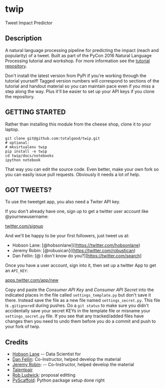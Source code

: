 twip
====

Tweet Impact Predictor

Description
-----------

A natural language processing pipeline for predicting the impact (reach
and popularity) of a tweet. Built as part of the PyCon 2016 Natural
Language Processing tutorial and workshop. For more information see the
[tutorial repository](https://github.com/totalgood/pycon-2016-nlp-tutorial).

Don't install the latest version from PyPi if you're working through
the tutorial yourself! Tagged version numbers will correspond to
sections of the tutorial and handout material so you can maintain pace
even if you miss a step along the way. Plus it'll be easier to set up your API keys if you clone the repository.

GETTING STARTED
---------------

Rather than installing this module from the cheese shop, clone it to your laptop.

    git clone git@github.com:totalgood/twip.git
    # optional:
    # mkvirtualenv twip
    pip install -e twip
    cd twip/docs/notebooks
    ipython notebook

That way you can edit the source code. Even better, make your own fork so you can easily issue pull requests. Obviously it needs a lot of help.

GOT TWEETS?
-----------

To use the tweetget app, you also need a Twiter API key.

If you don't already have one, sign up to get a twitter user account like @yournewusername:

[twitter.com/signup](https://twitter.com/signup)

And we'll be happy to be your first followers, just tweet us at:

- Hobson Lane: [@hobsonlane]((https://twitter.com/hobsonlane)
- Jeremy Robin: [@robusican]((https://twitter.com/robustican)
- Dan Fellin: [@ I don't know do you?][https://twitter.com/search]

Once you have a user account, sign into it, then set up a twitter App to get an `API_KEY`:

[apps.twitter.com/app/new](https://apps.twitter.com/app/new)

Copy and paste the *Consumer API Key* and *Consumer API Secret* into the indicated places in the file called `settings_template.py` but don't save it there. Instead save the file as a new file named `settings_secret.py`. This file is `.gitignore`d during pushes. Do a `git status` to make sure you didn't accidentally save your secret KEYs in the template file or misname your `settings_secret.py` file. If you see that any tracked/added files have changes then you need to undo them before you do a commit and push to your fork of twip.

Credits
-------

-   [Hobson Lane](//hobsonlane.com/) -- Data Scientist for
-   [Dan Fellin](//www.linkedin.com/in/dan-fellin-611637b6): Co-Instructor, helped develop the material
-   [Jeremy Robin](//www.linkedin.com/in/jeremyrobin): -- Co-Instructor, helped develop the material
-   [Talentpair](//talentpair.com/)
-   [Rob Ludwick](//www.linkedin.com/in/rludwick): proposal editting
-   [PyScaffold](//pyscaffold.readthedocs.org/): Python package setup done right
